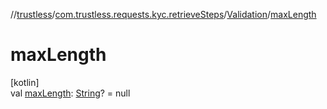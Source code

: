 //[trustless](../../../index.md)/[com.trustless.requests.kyc.retrieveSteps](../index.md)/[Validation](index.md)/[maxLength](max-length.md)

# maxLength

[kotlin]\
val [maxLength](max-length.md): [String](https://kotlinlang.org/api/latest/jvm/stdlib/kotlin/-string/index.html)? = null
